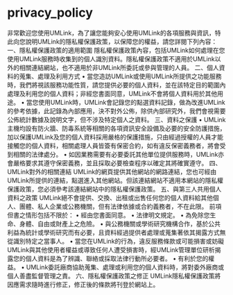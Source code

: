 # privacy_policy
非常歡迎您使用UMLink，為了讓您能夠安心使用UMLink的各項服務與資訊，特此向您說明UMLink的隱私權保護政策，以保障您的權益，請您詳閱下列內容：
一、隱私權保護政策的適用範圍
隱私權保護政策內容，包括UMLink如何處理在您使用UMLink服務時收集到的個人識別資料。隱私權保護政策不適用於UMLink以外的相關連結網站，也不適用於非UMLink所委託或參與管理的人員。
二、個人資料的蒐集、處理及利用方式
•	當您造訪UMLink或使用UMLink所提供之功能服務時，我們將視該服務功能性質，請您提供必要的個人資料，並在該特定目的範圍內處理及利用您的個人資料；非經您書面同意，UMLink不會將個人資料用於其他用途。
•	當您使用UMLink時，UMLink會記錄您的點選資料記錄，做為改進UMLink的參考依據，此記錄為內部應用，決不對外公佈，除供內部研究外，我們會視需要公佈統計數據及說明文字，但不涉及特定個人之資料。
三、資料之保護
•	UMLink主機均設有防火牆、防毒系統等相關的各項資訊安全設備及必要的安全防護措施，加以保護UMLink及您的個人資料採用嚴格的保護措施，只由經過授權的人員才能接觸您的個人資料，相關處理人員皆簽有保密合約，如有違反保密義務者，將會受到相關的法律處分。
•	如因業務需要有必要委託其他單位提供服務時，UMLink亦會嚴格要求其遵守保密義務，並且採取必要檢查程序以確定其將確實遵守。
四、UMLink對外的相關連結
UMLink的網頁提供其他網站的網路連結，您也可經由UMLink所提供的連結，點選進入其他網站。但該連結網站不適用本網站的隱私權保護政策，您必須參考該連結網站中的隱私權保護政策。
五、與第三人共用個人資料之政策
UMLink絕不會提供、交換、出租或出售任何您的個人資料給其他個人、團體、私人企業或公務機關，但有法律依據或合約義務者，不在此限。
前項但書之情形包括不限於：
•	經由您書面同意。
•	法律明文規定。
•	為免除您生命、身體、自由或財產上之危險。
•	與公務機關或學術研究機構合作，基於公共利益為統計或學術研究而有必要，且資料經過提供者處理或蒐集著依其揭露方式無從識別特定之當事人。
•	當您在UMLink的行為，違反服務條款或可能損害或妨礙UMLink與其他使用者權益或導致任何人遭受損害時，經UMLink管理單位研析揭露您的個人資料是為了辨識、聯絡或採取法律行動所必要者。
•	有利於您的權益。
•	UMLink委託廠商協助蒐集、處理或利用您的個人資料時，將對委外廠商或個人善盡監督管理之責。
六、隱私權保護政策之修正
UMLink隱私權保護政策將因應需求隨時進行修正，修正後的條款將刊登於網站上。


